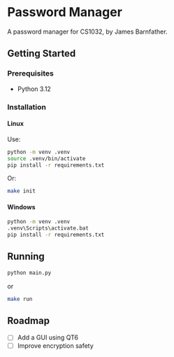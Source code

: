 # Password Manager

A password manager for CS1032, by James Barnfather.

<!-- GETTING STARTED -->
## Getting Started



### Prerequisites

* Python 3.12

### Installation

#### Linux
Use:
```sh
python -m venv .venv
source .venv/bin/activate
pip install -r requirements.txt
```

Or:
```sh
make init
```

#### Windows
```sh
python -m venv .venv
.venv\Scripts\activate.bat
pip install -r requirements.txt
```

## Running

```sh
python main.py
```

or

```sh
make run
```

<!-- ROADMAP -->
## Roadmap

- [ ] Add a GUI using QT6
- [ ] Improve encryption safety
